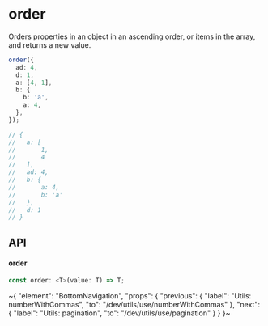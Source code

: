 
# order

Orders properties in an object in an ascending order, or items in the array, and returns a new value.

```ts
order({
  ad: 4,
  d: 1,
  a: [4, 1],
  b: {
    b: 'a',
    a: 4,
  },
});

// {
//   a: [
//       1,
//       4
//   ],
//   ad: 4,
//   b: {
//       a: 4,
//       b: 'a'
//   },
//   d: 1
// }
```

## API

#### order

```ts
const order: <T>(value: T) => T;
```


~{
  "element": "BottomNavigation",
  "props": {
    "previous": {
      "label": "Utils: numberWithCommas",
      "to": "/dev/utils/use/numberWithCommas"
    },
    "next": {
      "label": "Utils: pagination",
      "to": "/dev/utils/use/pagination"
    }
  }
}~
